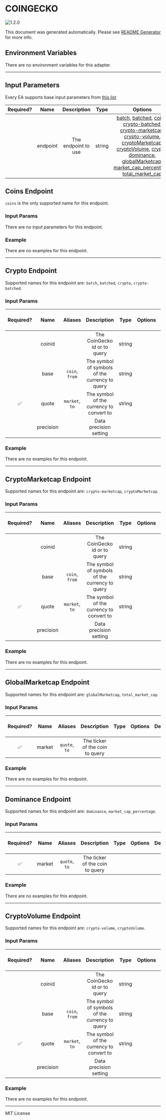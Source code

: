 # COINGECKO

![1.2.0](https://img.shields.io/github/package-json/v/smartcontractkit/external-adapters-js?filename=packages/sources/coingecko-test/package.json)

This document was generated automatically. Please see [README Generator](../../scripts#readme-generator) for more info.

## Environment Variables

There are no environment variables for this adapter.

---

## Input Parameters

Every EA supports base input parameters from [this list](../../core/bootstrap#base-input-parameters)

| Required? |   Name   |     Description     |  Type  |                                                                                                                                                                                                                                                   Options                                                                                                                                                                                                                                                   | Default  |
| :-------: | :------: | :-----------------: | :----: | :---------------------------------------------------------------------------------------------------------------------------------------------------------------------------------------------------------------------------------------------------------------------------------------------------------------------------------------------------------------------------------------------------------------------------------------------------------------------------------------------------------: | :------: |
|           | endpoint | The endpoint to use | string | [batch](#crypto-endpoint), [batched](#crypto-endpoint), [coins](#coins-endpoint), [crypto-batched](#crypto-endpoint), [crypto-marketcap](#cryptomarketcap-endpoint), [crypto-volume](#cryptovolume-endpoint), [cryptoMarketcap](#cryptomarketcap-endpoint), [cryptoVolume](#cryptovolume-endpoint), [crypto](#crypto-endpoint), [dominance](#dominance-endpoint), [globalMarketcap](#globalmarketcap-endpoint), [market_cap_percentage](#dominance-endpoint), [total_market_cap](#globalmarketcap-endpoint) | `crypto` |

## Coins Endpoint

`coins` is the only supported name for this endpoint.

### Input Params

There are no input parameters for this endpoint.

### Example

There are no examples for this endpoint.

---

## Crypto Endpoint

Supported names for this endpoint are: `batch`, `batched`, `crypto`, `crypto-batched`.

### Input Params

| Required? |   Name    |    Aliases     |                  Description                   |  Type  | Options | Default | Depends On | Not Valid With |
| :-------: | :-------: | :------------: | :--------------------------------------------: | :----: | :-----: | :-----: | :--------: | :------------: |
|           |  coinid   |                |          The CoinGecko id or to query          | string |         |         |            |                |
|           |   base    | `coin`, `from` | The symbol of symbols of the currency to query | string |         |         |            |                |
|    ✅     |   quote   | `market`, `to` |    The symbol of the currency to convert to    | string |         |         |            |                |
|           | precision |                |             Data precision setting             |        |         | `full`  |            |                |

### Example

There are no examples for this endpoint.

---

## CryptoMarketcap Endpoint

Supported names for this endpoint are: `crypto-marketcap`, `cryptoMarketcap`.

### Input Params

| Required? |   Name    |    Aliases     |                  Description                   |  Type  | Options | Default | Depends On | Not Valid With |
| :-------: | :-------: | :------------: | :--------------------------------------------: | :----: | :-----: | :-----: | :--------: | :------------: |
|           |  coinid   |                |          The CoinGecko id or to query          | string |         |         |            |                |
|           |   base    | `coin`, `from` | The symbol of symbols of the currency to query | string |         |         |            |                |
|    ✅     |   quote   | `market`, `to` |    The symbol of the currency to convert to    | string |         |         |            |                |
|           | precision |                |             Data precision setting             |        |         | `full`  |            |                |

### Example

There are no examples for this endpoint.

---

## GlobalMarketcap Endpoint

Supported names for this endpoint are: `globalMarketcap`, `total_market_cap`.

### Input Params

| Required? |  Name  |    Aliases    |           Description           | Type | Options | Default | Depends On | Not Valid With |
| :-------: | :----: | :-----------: | :-----------------------------: | :--: | :-----: | :-----: | :--------: | :------------: |
|    ✅     | market | `quote`, `to` | The ticker of the coin to query |      |         |         |            |                |

### Example

There are no examples for this endpoint.

---

## Dominance Endpoint

Supported names for this endpoint are: `dominance`, `market_cap_percentage`.

### Input Params

| Required? |  Name  |    Aliases    |           Description           | Type | Options | Default | Depends On | Not Valid With |
| :-------: | :----: | :-----------: | :-----------------------------: | :--: | :-----: | :-----: | :--------: | :------------: |
|    ✅     | market | `quote`, `to` | The ticker of the coin to query |      |         |         |            |                |

### Example

There are no examples for this endpoint.

---

## CryptoVolume Endpoint

Supported names for this endpoint are: `crypto-volume`, `cryptoVolume`.

### Input Params

| Required? |   Name    |    Aliases     |                  Description                   |  Type  | Options | Default | Depends On | Not Valid With |
| :-------: | :-------: | :------------: | :--------------------------------------------: | :----: | :-----: | :-----: | :--------: | :------------: |
|           |  coinid   |                |          The CoinGecko id or to query          | string |         |         |            |                |
|           |   base    | `coin`, `from` | The symbol of symbols of the currency to query | string |         |         |            |                |
|    ✅     |   quote   | `market`, `to` |    The symbol of the currency to convert to    | string |         |         |            |                |
|           | precision |                |             Data precision setting             |        |         | `full`  |            |                |

### Example

There are no examples for this endpoint.

---

MIT License
